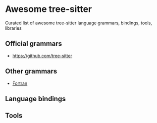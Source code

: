 # Awesome tree-sitter

Curated list of awesome tree-sitter language grammars, bindings, tools, libraries


## Official grammars

  * https://github.com/tree-sitter

## Other grammars

  * [Fortran](https://github.com/stadelmanma/tree-sitter-fortran)

## Language bindings

## Tools



